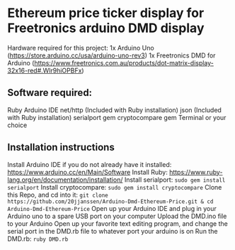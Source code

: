 # Ethereum price ticker display for Freetronics arduino DMD display
Hardware required for this project:
  1x Arduino Uno (https://store.arduino.cc/usa/arduino-uno-rev3)
  1x Freetronics DMD for Arduino (https://www.freetronics.com.au/products/dot-matrix-display-32x16-red#.Wlr9hiOPBFx)
  
 ## Software required:
  Ruby
  Arduino IDE
  net/http (Included with Ruby installation)
  json (Included with Ruby installation)
  serialport gem
  cryptocompare gem
  Terminal or your choice
  
 ## Installation instructions
  Install Arduino IDE if you do not already have it installed: https://www.arduino.cc/en/Main/Software
  Install Ruby: https://www.ruby-lang.org/en/documentation/installation/
  Install serialport: ```sudo gem install serialport```
  Install cryptocompare: ```sudo gem install cryptocompare```
  Clone this Repo, and cd into it: ```git clone https://github.com/20jjanssen/Arduino-Dmd-Ethereum-Price.git & cd Arduino-Dmd-Ethereum-Price```
  Open up your Arduino IDE and plug in your Arduino uno to a spare USB port on your computer
  Upload the DMD.ino file to your Arduino
  Open up your favorite text editing program, and change the serial port in the DMD.rb file to whatever port your arduino is on
  Run the DMD.rb: ```ruby DMD.rb```
  
